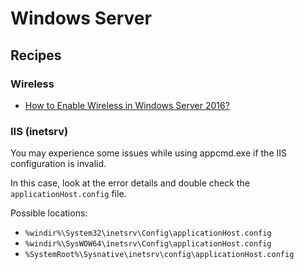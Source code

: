 # Windows Server

## Recipes

### Wireless

- [How to Enable Wireless in Windows Server 2016?](https://www.technig.com/enable-wireless-windows-server/)

### IIS (inetsrv)

You may experience some issues while using appcmd.exe if the IIS configuration is invalid.

In this case, look at the error details and double check the `applicationHost.config` file.

Possible locations:

- `%windir%\System32\inetsrv\Config\applicationHost.config`
- `%windir%\SysWOW64\inetsrv\Config\applicationHost.config`
- `%SystemRoot%\Sysnative\inetsrv\config\applicationHost.config`
